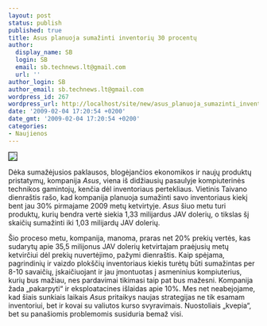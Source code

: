```yaml
---
layout: post
status: publish
published: true
title: Asus planuoja sumažinti inventorių 30 procentų
author:
  display_name: SB
  login: SB
  email: sb.technews.lt@gmail.com
  url: ''
author_login: SB
author_email: sb.technews.lt@gmail.com
wordpress_id: 267
wordpress_url: http://localhost/site/new/asus_planuoja_sumazinti_inventoriu_30_procentu/
date: '2009-02-04 17:20:54 +0200'
date_gmt: '2009-02-04 17:20:54 +0200'
categories:
- Naujienos
---
```

<div class="imgright"><img src="http://tbn0.google.com/images?q=tbn:K0tcYTdNztaPsM:http://images.anandtech.com/reviews/motherboards/2008/asus-p5q3-deluxe-preview/ASUS_logo_1.jpg" border="1" /></div>
<p>Dėka sumažėjusios paklausos, blogėjančios ekonomikos ir naujų produktų pristatymų, kompanija <i>Asus</i>, viena iš didžiausių pasaulyje kompiuterinės technikos gamintojų, kenčia dėl inventoriaus pertekliaus. Vietinis Taivano dienraštis rašo, kad kompanija planuoja sumažinti savo inventoriaus kiekį bent jau 30% pirmajame 2009 metų ketvirtyje. <i>Asus</i> šiuo metu turi produktų, kurių bendra vertė siekia 1,33 milijardus JAV dolerių, o tikslas šį skaičių sumažinti iki 1,03 milijardų JAV dolerių.</p>
<p>Šio proceso metu, kompanija, manoma, praras net 20% prekių vertės, kas sudarytų apie 35,5 milijonus JAV dolerių ketvirtajam praėjusių metų ketvirčiui dėl prekių nuvertėjimo, pažymi dienraštis. Kaip spėjama, pagrindinių ir vaizdo plokščių inventoriaus kiekis turėtų būti sumažintas per 8-10 savaičių, įskaičiuojant ir jau įmontuotas į asmeninius kompiuterius, kurių bus mažiau, nes pardavimai tikimasi taip pat bus mažesni. Kompanija žada „pakarpyti“ ir eksploatacines išlaidas apie 10%. Mes net neabejojame, kad šiais sunkiais laikais <i>Asus</i> pritaikys naujas strategijas ne tik esamam inventoriui, bet ir kovai su valiutos kurso svyravimais. Nuostoliais „kvepia“, bet su panašiomis problemomis susiduria bemaž visi.</p>
